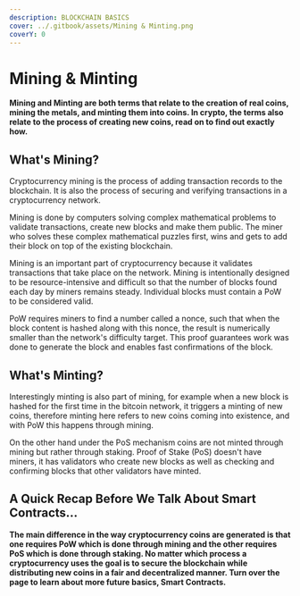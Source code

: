 ```yaml
---
description: BLOCKCHAIN BASICS
cover: ../.gitbook/assets/Mining & Minting.png
coverY: 0
---
```


# Mining & Minting

**Mining and Minting are both terms that relate to the creation of real coins, mining the metals, and minting them into coins. In crypto, the terms also relate to the process of creating new coins, read on to find out exactly how.**

## What's Mining?&#x20;

Cryptocurrency mining is the process of adding transaction records to the blockchain. It is also the process of securing and verifying transactions in a cryptocurrency network.&#x20;

Mining is done by computers solving complex mathematical problems to validate transactions, create new blocks and make them public. The miner who solves these complex mathematical puzzles first, wins and gets to add their block on top of the existing blockchain.&#x20;

Mining is an important part of cryptocurrency because it validates transactions that take place on the network. Mining is intentionally designed to be resource-intensive and difficult so that the number of blocks found each day by miners remains steady. Individual blocks must contain a PoW to be considered valid.&#x20;

PoW requires miners to find a number called a nonce, such that when the block content is hashed along with this nonce, the result is numerically smaller than the network's difficulty target. This proof guarantees work was done to generate the block and enables fast confirmations of the block.

## What's Minting?&#x20;

Interestingly minting is also part of mining, for example when a new block is hashed for the first time in the bitcoin network, it triggers a minting of new coins, therefore minting here refers to new coins coming into existence, and with PoW this happens through mining.

On the other hand under the PoS mechanism coins are not minted through mining but rather through staking. Proof of Stake (PoS) doesn't have miners, it has validators who create new blocks as well as checking and confirming blocks that other validators have minted.

## A **Quick Recap Before We Talk About Smart Contracts...**

**The main difference in the way cryptocurrency coins are generated is that one requires PoW which is done through mining and the other requires PoS which is done through staking. No matter which process a cryptocurrency uses the goal is to secure the blockchain while distributing new coins in a fair and decentralized manner. Turn over the page to learn about more future basics, Smart Contracts.**
